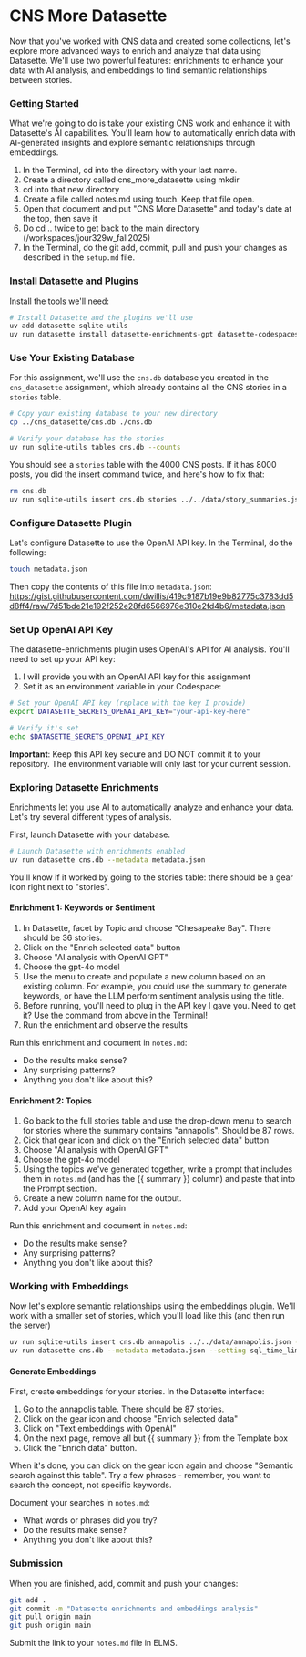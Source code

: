 # CNS More Datasette

Now that you've worked with CNS data and created some collections, let's explore more advanced ways to enrich and analyze that data using Datasette. We'll use two powerful features: enrichments to enhance your data with AI analysis, and embeddings to find semantic relationships between stories.

### Getting Started

What we're going to do is take your existing CNS work and enhance it with Datasette's AI capabilities. You'll learn how to automatically enrich data with AI-generated insights and explore semantic relationships through embeddings.

1. In the Terminal, cd into the directory with your last name.
2. Create a directory called cns_more_datasette using mkdir
3. cd into that new directory
4. Create a file called notes.md using touch. Keep that file open.
5. Open that document and put "CNS More Datasette" and today's date at the top, then save it
6. Do cd .. twice to get back to the main directory (/workspaces/jour329w_fall2025)
7. In the Terminal, do the git add, commit, pull and push your changes as described in the `setup.md` file.

### Install Datasette and Plugins

Install the tools we'll need:

```bash
# Install Datasette and the plugins we'll use
uv add datasette sqlite-utils
uv run datasette install datasette-enrichments-gpt datasette-codespaces datasette-embeddings
```

### Use Your Existing Database

For this assignment, we'll use the `cns.db` database you created in the `cns_datasette` assignment, which already contains all the CNS stories in a `stories` table.

```bash
# Copy your existing database to your new directory
cp ../cns_datasette/cns.db ./cns.db

# Verify your database has the stories
uv run sqlite-utils tables cns.db --counts
```

You should see a `stories` table with the 4000 CNS posts. If it has 8000 posts, you did the insert command twice, and here's how to fix that:

```bash
rm cns.db
uv run sqlite-utils insert cns.db stories ../../data/story_summaries.json
```

### Configure Datasette Plugin

Let's configure Datasette to use the OpenAI API key. In the Terminal, do the following:

```bash
touch metadata.json
```

Then copy the contents of this file into `metadata.json`: https://gist.githubusercontent.com/dwillis/419c9187b19e9b82775c3783dd5d8ff4/raw/7d51bde21e192f252e28fd6566976e310e2fd4b6/metadata.json

### Set Up OpenAI API Key

The datasette-enrichments plugin uses OpenAI's API for AI analysis. You'll need to set up your API key:

1. I will provide you with an OpenAI API key for this assignment
2. Set it as an environment variable in your Codespace:

```bash
# Set your OpenAI API key (replace with the key I provide)
export DATASETTE_SECRETS_OPENAI_API_KEY="your-api-key-here"

# Verify it's set
echo $DATASETTE_SECRETS_OPENAI_API_KEY
```

**Important**: Keep this API key secure and DO NOT commit it to your repository. The environment variable will only last for your current session.

### Exploring Datasette Enrichments

Enrichments let you use AI to automatically analyze and enhance your data. Let's try several different types of analysis.

First, launch Datasette with your database.

```bash
# Launch Datasette with enrichments enabled
uv run datasette cns.db --metadata metadata.json
```

You'll know if it worked by going to the stories table: there should be a gear icon right next to "stories".

#### Enrichment 1: Keywords or Sentiment

1. In Datasette, facet by Topic and choose "Chesapeake Bay". There should be 36 stories.
2. Click on the "Enrich selected data" button
3. Choose "AI analysis with OpenAI GPT"
4. Choose the gpt-4o model
5. Use the menu to create and populate a new column based on an existing column. For example, you could use the summary to generate keywords, or have the LLM perform sentiment analysis using the title.
6. Before running, you'll need to plug in the API key I gave you. Need to get it? Use the command from above in the Terminal!
7. Run the enrichment and observe the results

Run this enrichment and document in `notes.md`:
- Do the results make sense?
- Any surprising patterns?
- Anything you don't like about this?

#### Enrichment 2: Topics

1. Go back to the full stories table and use the drop-down menu to search for stories where the summary contains "annapolis". Should be 87 rows.
2. Cick that gear icon and click on the "Enrich selected data" button
3. Choose "AI analysis with OpenAI GPT"
4. Choose the gpt-4o model
5. Using the topics we've generated together, write a prompt that includes them in `notes.md` (and has the {{ summary }} column) and paste that into the Prompt section.
6. Create a new column name for the output.
7. Add your OpenAI key again

Run this enrichment and document in `notes.md`:
- Do the results make sense?
- Any surprising patterns?
- Anything you don't like about this?

### Working with Embeddings

Now let's explore semantic relationships using the embeddings plugin. We'll work with a smaller set of stories, which you'll load like this (and then run the server)

```bash
uv run sqlite-utils insert cns.db annapolis ../../data/annapolis.json --pk=link
uv run datasette cns.db --metadata metadata.json --setting sql_time_limit_ms 35000
```

#### Generate Embeddings

First, create embeddings for your stories. In the Datasette interface:

1. Go to the annapolis table. There should be 87 stories.
2. Click on the gear icon and choose "Enrich selected data"
3. Click on "Text embeddings with OpenAI"
4. On the next page, remove all but {{ summary }} from the Template box
5. Click the "Enrich data" button.

When it's done, you can click on the gear icon again and choose "Semantic search against this table". Try a few phrases - remember, you want to search the concept, not specific keywords.

Document your searches in `notes.md`:
- What words or phrases did you try?
- Do the results make sense?
- Anything you don't like about this?

### Submission

When you are finished, add, commit and push your changes:

```bash
git add .
git commit -m "Datasette enrichments and embeddings analysis"
git pull origin main
git push origin main
```

Submit the link to your `notes.md` file in ELMS.
